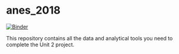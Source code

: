 # anes_2018

[![Binder](https://mybinder.org/badge_logo.svg)](https://mybinder.org/v2/gh/jbartonthomas/anes_2018/a58063fc0689f46ce9ef1e1b1d7157b4192e2a6b)

This repository contains all the data and analytical tools you need to complete the Unit 2 project. 
